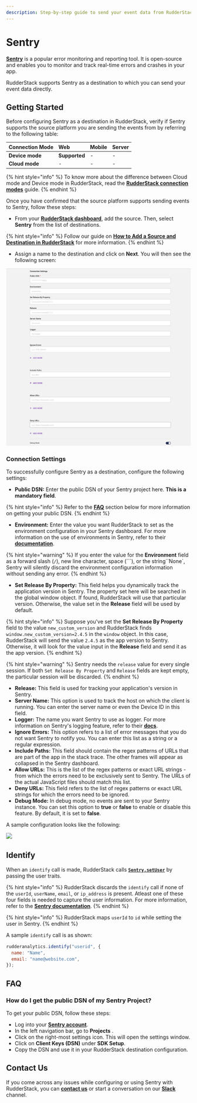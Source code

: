```yaml
---
description: Step-by-step guide to send your event data from RudderStack to Sentry.
---
```


# Sentry

[**Sentry**](https://sentry.io/about/) is a popular error monitoring and reporting tool. It is open-source and enables you to monitor and track real-time errors and crashes in your app.

RudderStack supports Sentry as a destination to which you can send your event data directly.

## Getting Started

Before configuring Sentry as a destination in RudderStack, verify if Sentry supports the source platform you are sending the events from by referring to the following table:

| **Connection Mode** | **Web** | **Mobile** | **Server** |
| :--- | :--- | :--- | :--- |
| **Device mode** | **Supported** | - | - |
| **Cloud mode** | - | - | - |

{% hint style="info" %}
To know more about the difference between Cloud mode and Device mode in RudderStack, read the [**RudderStack connection modes**](https://docs.rudderstack.com/get-started/rudderstack-connection-modes) guide.
{% endhint %}

Once you have confirmed that the source platform supports sending events to Sentry, follow these steps:

* From your [**RudderStack dashboard**](https://app.rudderstack.com/), add the source. Then, select **Sentry** from the list of destinations.

{% hint style="info" %}
Follow our guide on [**How to Add a Source and Destination in RudderStack**](https://docs.rudderstack.com/how-to-guides/adding-source-and-destination-rudderstack) for more information.
{% endhint %}

* Assign a name to the destination and click on **Next**. You will then see the following screen:

![Configuration Settings for Sentry](../../.gitbook/assets/sentry.png)

### Connection Settings

To successfully configure Sentry as a destination, configure the following settings:

* **Public DSN:** Enter the public DSN of your Sentry project here. **This is a mandatory field**.

{% hint style="info" %}
Refer to the [**FAQ**](sentry.md#faq) section below for more information on getting your public DSN.
{% endhint %}

* **Environment:** Enter the value you want RudderStack to set as the environment configuration in your Sentry dashboard. For more information on the use of environments in Sentry, refer to their [**documentation**](https://docs.sentry.io/product/sentry-basics/environments/#creating-environments).

{% hint style="warning" %}
If you enter the value for the **Environment** field as a forward slash \(`/`\), new line character, space \(```), or the string``None\`, Sentry will silently discard the environment configuration information without sending any error.
{% endhint %}

* **Set Release By Property:** This field helps you dynamically track the application version in Sentry. The property set here will be searched in the global window object. If found, RudderStack will use that particular version. Otherwise, the value set in the **Release** field will be used by default.

{% hint style="info" %}
Suppose you've set the **Set Release By Property** field to the value `new_custom_version` and RudderStack finds `window.new_custom_version=2.4.5` in the `window` object. In this case, RudderStack will send the value `2.4.5` as the app version to Sentry. Otherwise, it will look for the value input in the **Release** field and send it as the app version.
{% endhint %}

{% hint style="warning" %}
Sentry needs the `release` value for every single session. If both `Set Release By Property` and `Release` fields are kept empty, the particular session will be discarded.
{% endhint %}

* **Release:** This field is used for tracking your application's version in Sentry.
* **Server Name:** This option is used to track the host on which the client is running. You can enter the server name or even the Device ID in this field.
* **Logger:** The name you want Sentry to use as logger. For more information on Sentry's logging feature, refer to their [**docs**](https://docs.sentry.io/platforms/python/guides/logging/).
* **Ignore Errors:** This option refers to a list of error messages that you do not want Sentry to notify you. You can enter this list as a string or a regular expression.
* **Include Paths:** This field should contain the regex patterns of URLs that are part of the app in the stack trace. The other frames will appear as collapsed in the Sentry dashboard.
* **Allow URLs:** This is the list of the regex patterns or exact URL strings - from which the errors need to be exclusively sent to Sentry. The URLs of the actual JavaScript files should match this list.
* **Deny URLs:** This field refers to the list of regex patterns or exact URL strings for which the errors need to be ignored.
* **Debug Mode:** In debug mode, no events are sent to your Sentry instance. You can set this option to **true** or **false** to enable or disable this feature. By default, it is set to **false**.

A sample configuration looks like the following:

![](https://user-images.githubusercontent.com/59817155/134350654-e0bb6539-040d-4e17-a445-e8c3dbbdbeb0.png)

## Identify

When an `identify` call is made, RudderStack calls [**`Sentry.setUser`**](https://docs.sentry.io/platforms/javascript/enriching-events/identify-user/) by passing the user traits.

{% hint style="info" %}
RudderStack discards the `identify` call if none of the `userId`, `userName`, `email`, or `ip_address` is present. Atleast one of these four fields is needed to capture the user information. For more information, refer to the [**Sentry documentation**](https://docs.sentry.io/platforms/javascript/enriching-events/identify-user/).
{% endhint %}

{% hint style="info" %}
RudderStack maps `userId` to `id` while setting the user in Sentry.
{% endhint %}

A sample `identify` call is as shown:

```javascript
rudderanalytics.identify("userid", {
  name: "Name",
  email: "name@website.com",
});
```

## FAQ

### How do I get the public DSN of my Sentry Project?

To get your public DSN, follow these steps:

* Log into your [**Sentry account**](https://sentry.io/auth/login/).
* In the left navigation bar, go to **Projects** .
* Click on the right-most settings icon. This will open the settings window.
* Click on **Client Keys \(DSN\)** under **SDK Setup**.
* Copy the DSN and use it in your RudderStack destination configuration.

## Contact Us

If you come across any issues while configuring or using Sentry with RudderStack, you can [**contact us**](mailto:docs@rudderstack.com) or start a conversation on our [**Slack**](https://resources.rudderstack.com/join-rudderstack-slack) channel.

